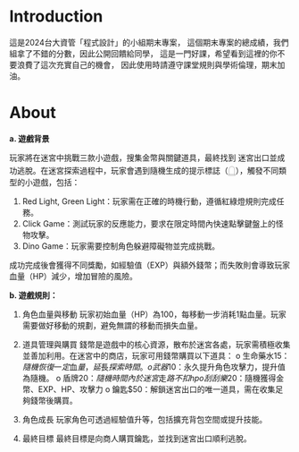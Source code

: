 # Introduction

這是2024台大資管「程式設計」的小組期末專案， 
這個期末專案的總成績，我們組拿了不錯的分數，因此公開回饋給同學， 
這是一門好課，希望看到這裡的你不要浪費了這次充實自己的機會， 
因此使用時請遵守課堂規則與學術倫理，期末加油。 

# About

**a. 遊戲背景**

玩家將在迷宮中挑戰三款⼩遊戲，搜集⾦幣與關鍵道具，最終找到
迷宮出⼝並成功逃脫。在迷宮探索過程中，玩家會遇到隨機⽣成的提⽰標誌（𓉸），觸發不同類型的⼩遊戲，包括：
1. Red Light, Green Light：玩家需在正確的時機⾏動，遵循紅綠燈規則完成任務。
2. Click Game：測試玩家的反應能⼒，要求在限定時間內快速點擊鍵盤上的怪物攻擊。
3. Dino Game：玩家需要控制⾓⾊躲避障礙物並完成挑戰。
   
成功完成後會獲得不同獎勵，如經驗值（EXP）與額外錢幣；⽽失敗則會導致玩家⾎量（HP）減少，增加冒險的⾵險。

**b. 遊戲規則：**

1. ⾓⾊⾎量與移動
玩家初始⾎量（HP）為100，每移動⼀步消耗1點⾎量。玩家需要做好移動的規劃，避免無謂的移動⽽損失⾎量。

2. 道具管理與購買
錢幣是遊戲中的核⼼資源，散布於迷宮各處，玩家需積極收集並善加利⽤。在迷宮中的商店，玩家可⽤錢幣購買以下道具：
o ⽣命藥⽔$15：隨機恢復⼀定⾎量，延⻑探索時間。
o 武器$10：永久提升⾓⾊攻擊⼒，提升值為隨機。
o 盾牌$20：隨機時間內於迷宮⾛路不扣hp
o 刮刮樂$20：隨機獲得⾦幣、EXP、HP、攻擊⼒
o 鑰匙$50：解鎖迷宮出⼝的唯⼀道具，需在收集⾜夠錢幣後購買。

3. ⾓⾊成⻑
玩家⾓⾊可透過經驗值升等，包括擴充背包空間或提升技能。

4. 最終⽬標
最終⽬標是向商⼈購買鑰匙，並找到迷宮出⼝順利逃脫。
